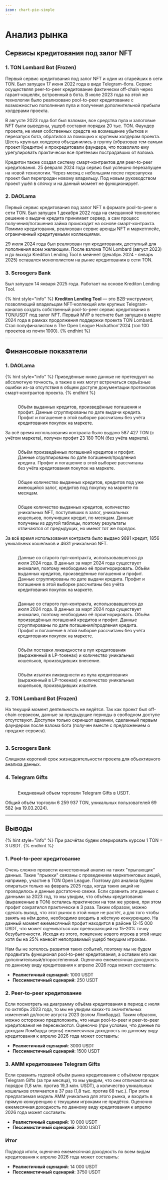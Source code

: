 ```yaml
---
icon: chart-pie-simple
---
```


# Анализ рынка

## Сервисы кредитования под залог NFT

### 1. TON Lombard Bot (Frozen)

Первый сервис кредитования под залог NFT и один из старейших в сети TON. Был запущен 17 июня 2022 года в виде Telegram-бота. Сервис осуществлял peer-to-peer кредитование фактически off-chain через гарант-кошелёк, встроенный в бота. В июле 2023 года на этой же технологии было реализовано pool-to-peer кредитование с возможностью пополнения пула и получения дополнительной прибыли холдерами проекта.

В августе 2023 года бот был взломан, все средства пула и залоговые NFT были выведены, ущерб составил порядка 20 тыс. TON. Фаундер проекта, не имея собственных средств на возмещение убытков и перезапуск бота, обратился за помощью к крупным холдерам проекта. Шесть крупных холдеров объединились в группу (образовав тем самым проект Кредитон) и прокредитовали фаундера, что позволило ему урегулировать практически все претензии пострадавших от взлома.

Кредитон также создал систему смарт-контрактов для peer-to-peer кредитования. 25 февраля 2024 года сервис был успешно перезапущен на новой технологии. Через месяц с небольшим после перезапуска проект был перепродан новому владельцу. Под новым руководством проект ушёл в спячку и на данный момент не функционирует.

### 2. DAOLama

Первый сервис кредитования под залог NFT в формате pool-to-peer в сети TON. Был запущен 1 декабря 2022 года на смешанной технологии: решение о выдаче кредита принимает сервер, а сам процесс получения/погашения займа происходит на основе смарт-контракта. Помимо кредитования, реализован сервис аренды NFT и маркетплейс, ограниченный кредитуемыми коллекциями.

29 июля 2024 года был реализован пул кредитования, доступный для пополнения всем желающим. После взлома TON Lombard (август 2023) и до выхода Krediton Lending Tool в мейннет (декабрь 2024 - январь 2025) оставался монополистом на рынке кредитования в сети TON.

### 3. Scroogers Bank

Был запущен 14 января 2025 года. Работает на основе Krediton Lending Tool.

{% hint style="info" %}
**Krediton Lending Tool** — это B2B-инструмент, позволяющий владельцам NFT-коллекций или крупных Telegram-каналов создать собственный pool-to-peer сервис кредитования в TON/USDT под залог NFT. Первый MVP в тестнете был запущен в марте 2024 года в рамках продолжения поддержки проекта TON Lombard. Стал полуфиналистом в The Open League Hackathon'2024 (топ 100 проектов из почти 1000).
{% endhint %}

***

## Финансовые показатели

### 1. DAOLama

{% hint style="info" %}
Приведённые ниже данные не претендуют на абсолютную точность, а также в них могут встречаться серьёзные ошибки из-за отсутствия в общем доступе документации протоколов смарт-контрактов проекта.
{% endhint %}

<figure><img src="../../.gitbook/assets/lama1.png" alt=""><figcaption><p>Объём выданных кредитов, произведённые погашения и профит. Данные сгруппированы по дате выдачи кредита. Профит и погашение в этой выборке рассчитаны без учёта кредитования покупок на маркете.</p></figcaption></figure>

За всё время использования контракта было выдано 587 427 TON (с учётом маркета), получен профит 23 180 TON (без учёта маркета).

<figure><img src="../../.gitbook/assets/lama6.png" alt=""><figcaption><p>Объём произведённых погашений кредитов и профит. Данные сгруппированы по дате погашения/продления кредита. Профит и погашение в этой выборке рассчитаны без учёта кредитования покупок на маркете.</p></figcaption></figure>

<figure><img src="../../.gitbook/assets/lama2.png" alt=""><figcaption><p>Общее количество выданных кредитов, кредитов под уже имеющийся залог, кредитов под покупку на маркете по месяцам.</p></figcaption></figure>

<figure><img src="../../.gitbook/assets/lama3.png" alt=""><figcaption><p>Общее количество выданных кредитов, количество уникальных NFT, поступивших в залог, уникальных кошельков, получивших кредит, по месяцам. Данные получены из другой таблицы, поэтому результаты отличаются от предыдущих, но имеют тот же порядок.</p></figcaption></figure>

За всё время использования контракта было выдано 9891 кредит, 1856 уникальных кошельков и 4631 уникальная NFT.

<figure><img src="../../.gitbook/assets/lama4.png" alt=""><figcaption><p>Данные со старого пул-контракта, использовавшегося до июля 2024 года. В данных за март 2024 года существует аномалия, поэтому необходимо её проигнорировать. Объём выданных кредитов, произведённые погашения и профит. Данные сгруппированы по дате выдачи кредита. Профит и погашение в этой выборке рассчитаны без учёта кредитования покупок на маркете.</p></figcaption></figure>

<figure><img src="../../.gitbook/assets/lama5.png" alt=""><figcaption><p>Данные со старого пул-контракта, использовавшегося до июля 2024 года. В данных за март 2024 года существует аномалия, поэтому необходимо её проигнорировать. Объём произведённых погашений кредитов и профит. Данные сгруппированы по дате погашения/продления кредита. Профит и погашение в этой выборке рассчитаны без учёта кредитования покупок на маркете.</p></figcaption></figure>

<figure><img src="../../.gitbook/assets/lama7.png" alt=""><figcaption><p>Объём поставки ликвидности в пул кредитования (выраженный в LP-токенах) и количество уникальных кошельков, производивших внесение.</p></figcaption></figure>

<figure><img src="../../.gitbook/assets/lama8.png" alt=""><figcaption><p>Объём изъятия ликвидности из пула кредитования (выраженный в LP-токенах) и количество уникальных кошельков, производивших изъятие.</p></figcaption></figure>

### 2. TON Lombard Bot (Frozen)

На текущий момент деятельность не ведётся. Так как проект был off-chain сервисом, данные за предыдущие периоды в свободном доступе отсутствуют. Доступен только скриншот админки, сделанный первым фаундером после взлома бота (получен вместе с предложением о продаже сервиса).

<figure><img src="../../.gitbook/assets/lombard-profit.jpg" alt=""><figcaption></figcaption></figure>

### 3. Scroogers Bank

Слишком короткий срок жизнедеятельности проекта для объективного анализа данных.

### 4. Telegram Gifts

<figure><img src="../../.gitbook/assets/gifts1.png" alt=""><figcaption><p>Ежедневный объем торговли Telegram Gifts в USDT.</p></figcaption></figure>

Общий объём торговли 6 259 937 TON, уникальных пользователей 69 582 (на 19.03.2024).

***

## Выводы

{% hint style="info" %}
При расчётах будем оперировать курсом 1 TON = 3 USDT.
{% endhint %}

### 1. Pool-to-peer кредитование

Очень сложно провести качественный анализ на таких "прыгающих" данных. Такие "прыжки" связаны с проведением маркетинговых акций, например, участие в TON Open League. Поэтому для анализа будем опираться только на февраль 2025 года, когда таких акций не проводилось и данные достаточно свежи. Если сравнить эти данные с данными за 2023 год, то мы увидим, что объёмы кредитования (выраженные в TON) остались практически на том же уровне, при этом профит сократился практически в 3 раза. Таким образом, можно сделать вывод, что этот рынок в этой нише не растёт, а для того чтобы занять на нём долю, необходимо входить в жёсткую конкуренцию. На данный момент ежемесячный профит находится в районе 12-15 000 USDT, что может оцениваться как превышающий на 15-20% точку безубыточности. Исходя из этого, появление нового игрока в этой нише хотя бы на 25% нанесёт непоправимый ущерб текущим игрокам.

Нам бы не хотелось развития таких событий, поэтому мы не будем продвигать функционал pool-to-peer кредитования, а оставим его как дополнительный/второстепенный. Оценочно ежемесячная доходность по данному виду кредитования к апрелю 2026 года может составить:
- **Реалистичный сценарий**: 1000 USDT
- **Пессимистичный сценарий**: 250 USDT

### 2. Peer-to-peer кредитование

Если посмотреть на диаграмму объёма кредитования в период с июля по октябрь 2023 года, то мы не увидим каких-то значительных изменений до/после августа 2023 (взлом Ломбарда). Таким образом, можно осторожно предположить, что ниши pool-to-peer и peer-to-peer кредитования не пересекаются. Оценочно (при условии, что данные по доходам Ломбарда верны) ежемесячная доходность по данному виду кредитования к апрелю 2026 года может составить:
- **Реалистичный сценарий**: 3000 USDT
- **Пессимистичный сценарий**: 1500 USDT

### 3. AMM кредитование Telegram Gifts

Если сравнить годовой объём рынка кредитования с объёмом продаж Telegram Gifts (за три месяца), то мы увидим, что они отличаются на порядок (1,8 млн. против 19,3 млн. USDT), а количество уникальных кошельков отличается в 37 раз (1,8 тыс. против 68 тыс.). При этом предлагаемая модель AMM уникальна для этого рынка, и входить в прямую конкуренцию с текущими игроками не придётся. Оценочно ежемесячная доходность по данному виду кредитования к апрелю 2026 года может составить:
- **Реалистичный сценарий**: 10 000 USDT
- **Пессимистичный сценарий**: 2000 USDT

### Итог

Подводя итоги, оценочно ежемесячная доходность по всем видам кредитования к апрелю 2026 года может составить:
- **Реалистичный сценарий**: 14 000 USDT
- **Пессимистичный сценарий**: 3750 USDT